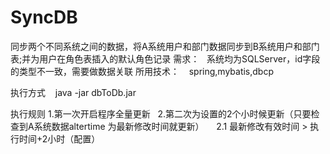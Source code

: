 # SyncDB
同步两个不同系统之间的数据，将A系统用户和部门数据同步到B系统用户和部门表;并为用户在角色表插入的默认角色记录
需求：
    系统均为SQLServer，id字段的类型不一致，需要做数据关联
所用技术：
    spring,mybatis,dbcp
    
 执行方式
    java -jar dbToDb.jar
    
 执行规则
    1.第一次开启程序全量更新
    2.第二次为设置的2个小时候更新（只要检查到A系统数据altertime 为最新修改时间就更新）
      2.1 最新修改有效时间 > 执行时间+2小时（配置）
